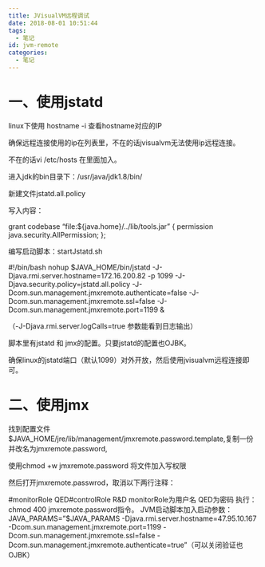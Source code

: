 ```yaml
---
title: JVisualVM远程调试
date: 2018-08-01 10:51:44
tags:
  - 笔记
id: jvm-remote
categories:
  - 笔记
---
```


# 一、使用jstatd

linux下使用 hostname -i  查看hostname对应的IP

确保远程连接使用的ip在列表里，不在的话jvisualvm无法使用ip远程连接。

不在的话vi /etc/hosts  在里面加入。

进入jdk的bin目录下：/usr/java/jdk1.8/bin/

新建文件jstatd.all.policy

写入内容：

grant codebase “file:${java.home}/../lib/tools.jar” {
permission java.security.AllPermission;
};

编写启动脚本：startJstatd.sh

\#!/bin/bash
nohup $JAVA_HOME/bin/jstatd -J-Djava.rmi.server.hostname=172.16.200.82 -p 1099 -J-Djava.security.policy=jstatd.all.policy -J-Dcom.sun.management.jmxremote.authenticate=false -J-Dcom.sun.management.jmxremote.ssl=false -J-Dcom.sun.management.jmxremote.port=1199 &

（-J-Djava.rmi.server.logCalls=true  参数能看到日志输出）

脚本里有jstatd 和 jmx的配置。只要jstatd的配置也OJBK。

确保linux的jstatd端口（默认1099）对外开放，然后使用jvisualvm远程连接即可。

# 二、使用jmx

找到配置文件$JAVA_HOME/jre/lib/management/jmxremote.password.template,复制一份并改名为jmxremote.password,

使用chmod +w jmxremote.password  将文件加入写权限

然后打开jmxremote.passwrod，取消以下两行注释：

\#monitorRole QED#controlRole R&D monitorRole为用户名 QED为密码 执行：chmod 400 jmxremote.password指令。 JVM启动脚本加入启动参数：JAVA_PARAMS=”$JAVA_PARAMS -Djava.rmi.server.hostname=47.95.10.167 -Dcom.sun.management.jmxremote.port=1199 -Dcom.sun.management.jmxremote.ssl=false -Dcom.sun.management.jmxremote.authenticate=true”（可以关闭验证也OJBK）

